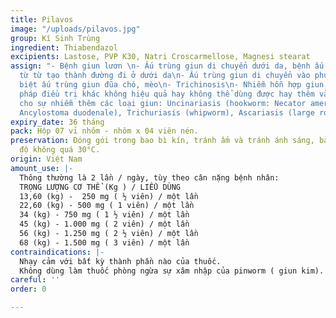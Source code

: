 ```yaml
---
title: Pilavos
image: "/uploads/pilavos.jpg"
group: Kí Sinh Trùng
ingredient: Thiabendazol
excipients: Lastose, PVP K30, Natri Croscarmellose, Magnesi stearat
assign: "- Bệnh giun lươn \n- Ấu trùng giun di chuyển dưới da, bệnh ấu trùng nhú lên
  từ từ tạo thành đường đi ở dưới da\n- Ấu trùng giun di chuyển vào phủ tạng, đặc
  biệt ấu trùng giun đũa chó, mèo\n- Trichinosis\n- Nhiễm hỗn hợp giun, các phương
  pháp điều trị khác không hiệu quả hay không thể dùng được hay thêm vào trị liệu
  cho sự nhiễm thêm các loại giun: Uncinariasis (hookworm: Necator americarius và
  Ancylostoma duodenale), Trichuriasis (whipworm), Ascariasis (large roundworm)."
expiry_date: 36 tháng
pack: Hộp 07 vỉ nhôm - nhôm x 04 viên nén.
preservation: Đóng gói trong bao bì kín, tránh ẩm và tránh ánh sáng, bảo quản ở nhiệt
  độ không quá 30°C.
origin: Việt Nam
amount_use: |-
  Thông thường là 2 lần / ngày, tùy theo cân nặng bệnh nhân:
  TRỌNG LƯỢNG CƠ THỂ (Kg ) / LIỂU DÙNG
  13,60 (kg) -  250 mg ( ½ viên) / một lần
  22,60 (kg) - 500 mg ( 1 viên) / một lần
  34 (kg) - 750 mg ( 1 ½ viên) / một lần
  45 (kg) - 1.000 mg ( 2 viên) / một lần
  56 (kg) - 1.250 mg ( 2 ½ viên) / một lần
  68 (kg) - 1.500 mg ( 3 viên) / một lần
contraindications: |-
  Nhạy cảm với bất kỳ thành phần nào của thuốc.
  Không dùng làm thuốc phòng ngừa sự xâm nhập của pinworm ( giun kim).
careful: ''
order: 0

---
```

